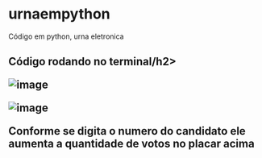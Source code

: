 # urnaempython
Código em python, urna eletronica
<h2>Código rodando no terminal/h2>
  
![image](https://user-images.githubusercontent.com/104505715/195417280-a8e83d69-9399-4eba-a3b2-b585d02f0692.png)

![image](https://user-images.githubusercontent.com/104505715/195417348-0024391c-7c61-4a18-bc22-8d162411f359.png)

Conforme se digita o numero do candidato ele aumenta a quantidade de votos no placar acima 
